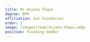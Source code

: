 ```yaml
---
title: Ms Anjana Thapa
degree: BPH
affiliation: Ask Foundation
order: 2
image: /images/team/anjana-thapa.webp
position: Founding member
---
```


